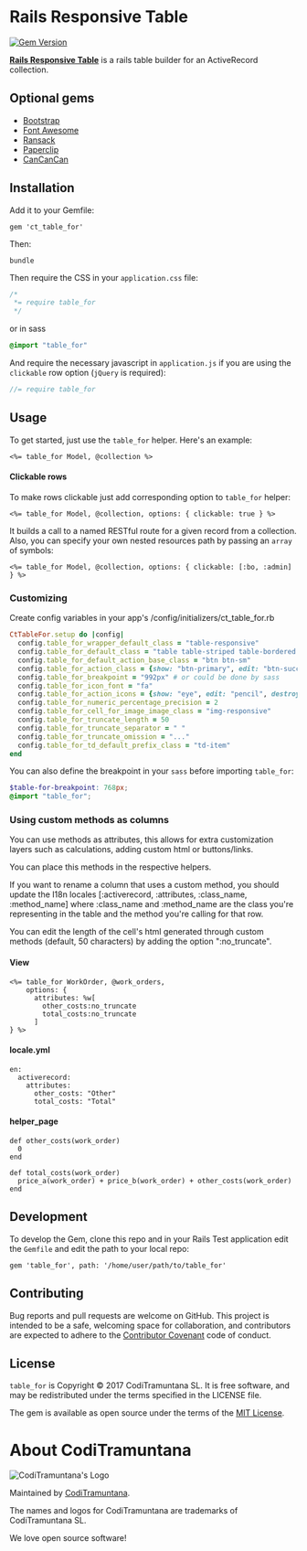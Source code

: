 # Rails Responsive Table

[![Gem Version](https://badge.fury.io/rb/ct_table_for.svg)](https://badge.fury.io/rb/ct_table_for)

**[Rails Responsive Table](https://github.com/CodiTramuntana/ct_table_for)** is a rails table builder for an ActiveRecord collection.

## Optional gems

* [Bootstrap](http://getbootstrap.com/)
* [Font Awesome](http://fontawesome.io/)
* [Ransack](https://github.com/activerecord-hackery/ransack)
* [Paperclip](https://github.com/thoughtbot/paperclip)
* [CanCanCan](https://github.com/CanCanCommunity/cancancan)

## Installation

Add it to your Gemfile:

`gem 'ct_table_for'`

Then:

`bundle`

Then require the CSS in your `application.css` file:

```css
/*
 *= require table_for
 */
```

or in sass

```sass
@import "table_for"
```

And require the necessary javascript in `application.js` if you are using the `clickable` row option (`jQuery` is required):

```js
//= require table_for
```

## Usage

To get started, just use the `table_for` helper. Here's an example:

```erb
<%= table_for Model, @collection %>
```

#### Clickable rows

To make rows clickable just add corresponding option to `table_for` helper:

```erb
<%= table_for Model, @collection, options: { clickable: true } %>
```

It builds a call to a named RESTful route for a given record from a collection.
Also, you can specify your own nested resources path by passing an `array` of symbols:

```erb
<%= table_for Model, @collection, options: { clickable: [:bo, :admin] } %>
```


### Customizing

Create config variables in your app's /config/initializers/ct_table_for.rb

```ruby
CtTableFor.setup do |config|
  config.table_for_wrapper_default_class = "table-responsive"
  config.table_for_default_class = "table table-striped table-bordered table-condensed table-hover"
  config.table_for_default_action_base_class = "btn btn-sm"
  config.table_for_action_class = {show: "btn-primary", edit: "btn-success", destroy: "btn-danger", other: "btn-default"}
  config.table_for_breakpoint = "992px" # or could be done by sass
  config.table_for_icon_font = "fa"
  config.table_for_action_icons = {show: "eye", edit: "pencil", destroy: "trash"}
  config.table_for_numeric_percentage_precision = 2
  config.table_for_cell_for_image_image_class = "img-responsive"
  config.table_for_truncate_length = 50
  config.table_for_truncate_separator = " "
  config.table_for_truncate_omission = "..."
  config.table_for_td_default_prefix_class = "td-item"
end
```
You can also define the breakpoint in your `sass` before importing `table_for`:

```scss
$table-for-breakpoint: 768px;
@import "table_for";
```
### Using custom methods as columns

You can use methods as attributes, this allows for extra customization layers such as calculations, adding custom html or buttons/links.

You can place this methods in the respective helpers.

If you want to rename a column that uses a custom method, you should update the I18n locales [:activerecord, :attributes, :class_name, :method_name] where :class_name and :method_name are the class you're representing in the table and the method you're calling for that row.

You can edit the length of the cell's html generated through custom methods (default, 50 characters) by adding the option ":no_truncate".

#### View
```
<%= table_for WorkOrder, @work_orders,
    options: {
      attributes: %w[
        other_costs:no_truncate
        total_costs:no_truncate
      ]
} %>
```
#### locale.yml
```
en:
  activerecord:
    attributes:
      other_costs: "Other"
      total_costs: "Total"
```
#### helper_page
```
def other_costs(work_order)
  0
end

def total_costs(work_order)
  price_a(work_order) + price_b(work_order) + other_costs(work_order)
end
```

## Development

To develop the Gem, clone this repo and in your Rails Test application edit the `Gemfile` and edit the path to your local repo:

```
gem 'table_for', path: '/home/user/path/to/table_for'
```


## Contributing

Bug reports and pull requests are welcome on GitHub. This project is intended to be a safe, welcoming space for collaboration, and contributors are expected to adhere to the [Contributor Covenant](http://contributor-covenant.org) code of conduct.

## License

`table_for` is Copyright © 2017 CodiTramuntana SL. It is free software, and may be redistributed under the terms specified in the LICENSE file.

The gem is available as open source under the terms of the [MIT License](http://opensource.org/licenses/MIT).

# About CodiTramuntana

![CodiTramuntana's Logo](https://avatars0.githubusercontent.com/u/27996979?v=3&u=b0256e23ae7b2f237e3d1b5f2b2abdfe3092b24c&s=400)

Maintained by [CodiTramuntana](http://www.coditramuntana.com).

The names and logos for CodiTramuntana are trademarks of CodiTramuntana SL.

We love open source software!

